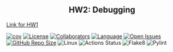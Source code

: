 
<h2 align="center">
    HW2: Debugging
</h2>

<a href="https://github.com/Rmv-se-510/hw1">Link for HW1</a>


[![cov](https://we-cli.github.io/jayin/badges/coverage.svg)](https://github.com/Rmv-se-510/hw2/actions)
[![License](https://img.shields.io/badge/License-MIT-purple.svg?style=flat)](https://github.com/Rmv-se-510/hw2/main/LICENSE)
[![Collaborators](https://img.shields.io/badge/Collaborators-3-orange.svg?style=flat)](https://github.com/Rmv-se-510/hw2/graphs/contributors)
[![Language](https://img.shields.io/badge/Language-Python-blue.svg?style=flat)](https://github.com/Rmv-se-510/hw2/search?l=python)
[![Open Issues](https://img.shields.io/github/issues/Rmv-se-510/hw2)](https://github.com/Rmv-se-510/hw2/issues)
[![GitHub Repo Size](https://img.shields.io/github/repo-size/Rmv-se-510/hw2.svg)](https://img.shields.io/github/repo-size/Rmv-se-510/hw2.svg)
![Linux](https://img.shields.io/badge/Linux-FCC624?style=for-the-badge&logo=linux&logoColor=black)
<img alt="Actions Status" src="https://github.com/Rmv-se-510/hw2/workflows/Test/badge.svg">
![Flake8](https://img.shields.io/badge/flake8-passing-brightgreen)
![Pylint](https://img.shields.io/badge/pylint-passing-brightgreen)
